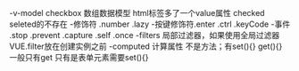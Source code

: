 -v-model checkbox 数组数据模型 html标签多了一个value属性 checked seleted的不存在
-修饰符 .number .lazy
-按键修饰符.enter .ctrl .keyCode
-事件 .stop .prevent .capture .self .once
-filters 局部过滤器，如果使用全局过滤器 VUE.filter放在创建实例之前
-computed 计算属性 不是方法；有set(){} get(){} 一般只有get 只有是表单元素需要set(){}

 
 
